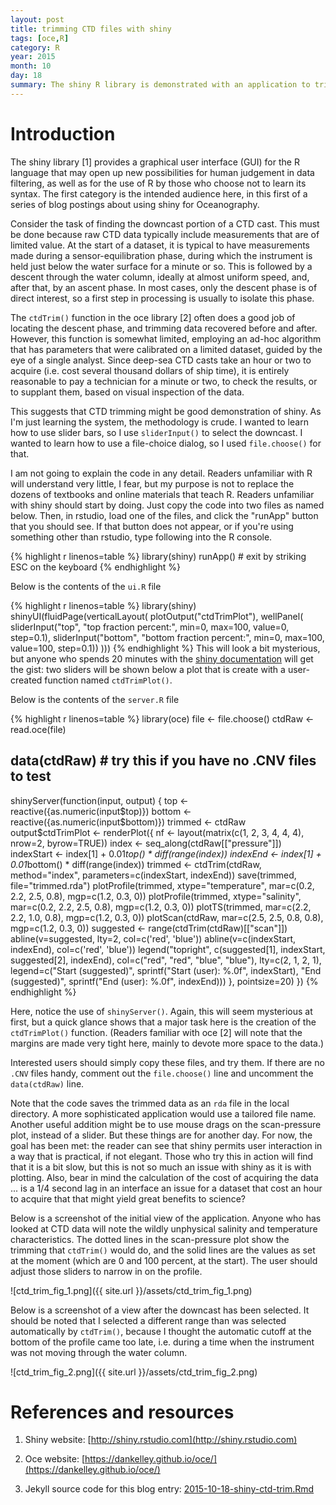 ```yaml
---
layout: post
title: trimming CTD files with shiny
tags: [oce,R]
category: R
year: 2015
month: 10
day: 18
summary: The shiny R library is demonstrated with an application to trim CTD data.
---
```


# Introduction

The shiny library [1] provides a graphical user interface (GUI) for the R
language that may open up new possibilities for human judgement in data
filtering, as well as for the use of R by those who choose not to learn its
syntax. The first category is the intended audience here, in this first of a
series of blog postings about using shiny for Oceanography.

Consider the task of finding the downcast portion of a CTD cast. This must be
done because raw CTD data typically include measurements that are of limited
value. At the start of a dataset, it is typical to have measurements made
during a sensor-equilibration phase, during which the instrument is held just
below the water surface for a minute or so. This is followed by a descent
through the water column, ideally at almost uniform speed, and, after that, by
an ascent phase. In most cases, only the descent phase is of direct interest,
so a first step in processing is usually to isolate this phase.

The ``ctdTrim()`` function in the oce library [2] often does a good job of
locating the descent phase, and trimming data recovered before and after.
However, this function is somewhat limited, employing an ad-hoc algorithm that
has parameters that were calibrated on a limited dataset, guided by the eye of
a single analyst. Since deep-sea CTD casts take an hour or two to acquire (i.e.
cost several thousand dollars of ship time), it is entirely reasonable to pay a
technician for a minute or two, to check the results, or to supplant them,
based on visual inspection of the data.

This suggests that CTD trimming might be good demonstration of shiny. As I'm
just learning the system, the methodology is crude. I wanted to learn how to use
slider bars, so I use ``sliderInput()`` to select the downcast. I wanted to
learn how to use a file-choice dialog, so I used ``file.choose()`` for that.

I am not going to explain the code in any detail. Readers unfamiliar with R
will understand very little, I fear, but my purpose is not to replace the
dozens of textbooks and online materials that teach R. Readers unfamiliar with
shiny should start by doing. Just copy the code into two files as named below.
Then, in rstudio, load one of the files, and click the "runApp" button that you
should see. If that button does not appear, or if you're using something other
than rstudio, type following into the R console.


{% highlight r linenos=table %}
library(shiny)
runApp() # exit by striking ESC on the keyboard
{% endhighlight %}

Below is the contents of the ``ui.R`` file

{% highlight r linenos=table %}
library(shiny)
shinyUI(fluidPage(verticalLayout(
                                 plotOutput("ctdTrimPlot"),
                                 wellPanel(
                                           sliderInput("top", "top fraction percent:",
                                                       min=0, max=100, value=0, step=0.1),
                                           sliderInput("bottom", "bottom fraction percent:",
                                                       min=0, max=100, value=100, step=0.1))
                                 )))
{% endhighlight %}
This will look a bit mysterious, but anyone who spends 20 minutes with the
[shiny documentation](http://shiny.rstudio.com) will get the gist: two sliders
will be shown below a plot that is create with a user-created function named
``ctdTrimPlot()``.

Below is the contents of the ``server.R`` file

{% highlight r linenos=table %}
library(oce)
file <- file.choose()
ctdRaw <- read.oce(file)
## data(ctdRaw) # try this if you have no .CNV files to test
shinyServer(function(input, output) {
            top <- reactive({as.numeric(input$top)})
            bottom <- reactive({as.numeric(input$bottom)})
            trimmed <- ctdRaw
            output$ctdTrimPlot <- renderPlot({
                nf <- layout(matrix(c(1, 2, 3, 4, 4, 4), nrow=2, byrow=TRUE))
                index <- seq_along(ctdRaw[["pressure"]])
                indexStart <- index[1] + 0.01*top() * diff(range(index))
                indexEnd <- index[1] + 0.01*bottom() * diff(range(index))
                trimmed <- ctdTrim(ctdRaw, method="index", parameters=c(indexStart, indexEnd))
                save(trimmed, file="trimmed.rda")
                plotProfile(trimmed, xtype="temperature",
                            mar=c(0.2, 2.2, 2.5, 0.8), mgp=c(1.2, 0.3, 0))
                plotProfile(trimmed, xtype="salinity",
                            mar=c(0.2, 2.2, 2.5, 0.8), mgp=c(1.2, 0.3, 0))
                plotTS(trimmed,
                       mar=c(2.2, 2.2, 1.0, 0.8), mgp=c(1.2, 0.3, 0))
                plotScan(ctdRaw,
                         mar=c(2.5, 2.5, 0.8, 0.8), mgp=c(1.2, 0.3, 0))
                suggested <- range(ctdTrim(ctdRaw)[["scan"]])
                abline(v=suggested, lty=2, col=c('red', 'blue'))
                abline(v=c(indexStart, indexEnd), col=c('red', 'blue'))
                legend("topright", c(suggested[1], indexStart,
                                     suggested[2], indexEnd),
                       col=c("red", "red", "blue", "blue"), 
                       lty=c(2, 1, 2, 1),
                       legend=c("Start (suggested)",
                                sprintf("Start (user): %.0f", indexStart),
                                "End (suggested)",
                                sprintf("End (user): %.0f", indexEnd)))
            }, pointsize=20)
})
{% endhighlight %}

Here, notice the use of ``shinyServer()``. Again, this will seem mysterious at
first, but a quick glance shows that a major task here is the creation of the
``ctdTrimPlot()`` function.  (Readers familiar with oce [2] will note that the
margins are made very tight here, mainly to devote more space to the data.)

Interested users should simply copy these files, and try them. If there are no
``.CNV`` files handy, comment out the ``file.choose()`` line and uncomment the
``data(ctdRaw)`` line.

Note that the code saves the trimmed data as an ``rda`` file in the local
directory. A more sophisticated application would use a tailored file name.
Another useful addition might be to use mouse drags on the scan-pressure plot,
instead of a slider. But these things are for another day.  For now, the goal
has been met: the reader can see that shiny permits user interaction in a way
that is practical, if not elegant. Those who try this in action will find that
it is a bit slow, but this is not so much an issue with shiny as it is with
plotting. Also, bear in mind the calculation of the cost of acquiring the data
... is a 1/4 second lag in an interface an issue for a dataset that cost an
hour to acquire that that might yield great benefits to science?

Below is a screenshot of the initial view of the application.  Anyone who has
looked at CTD data will note the wildly unphysical salinity and temperature
characteristics. The dotted lines in the scan-pressure plot show the trimming
that ``ctdTrim()`` would do, and the solid lines are the values as set at the
moment (which are 0 and 100 percent, at the start). The user should adjust
those sliders to narrow in on the profile.

![ctd_trim_fig_1.png]({{ site.url }}/assets/ctd_trim_fig_1.png)

Below is a screenshot of a view after the downcast has been selected.  It
should be noted that I selected a different range than was selected
automatically by ``ctdTrim()``, because I thought the automatic cutoff at the
bottom of the profile came too late, i.e. during a time when the instrument was
not moving through the water column.

![ctd_trim_fig_2.png]({{ site.url }}/assets/ctd_trim_fig_2.png)

# References and resources

1. Shiny website: [http://shiny.rstudio.com](http://shiny.rstudio.com)

2. Oce website: [https://dankelley.github.io/oce/](https://dankelley.github.io/oce/)   

2. Jekyll source code for this blog entry: [2015-10-18-shiny-ctd-trim.Rmd](https://raw.github.com/dankelley/dankelley.github.io/master/assets/2015-10-18-shiny-ctd-trim.Rmd)

